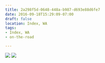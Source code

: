 ```yaml
---
title: 2a298f5d-0648-448a-b987-d693e88d6fe7
date: 2016-09-18T15:29:09-07:00
draft: false
location: Index, WA
tags:
- Index, WA
- on-the-road

---
```



![](https://d17enza3bfujl8.cloudfront.net/20160918_01_25.jpg)
![](https://d17enza3bfujl8.cloudfront.net/20160918_01_40.jpg)

